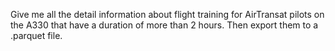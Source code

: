 Give me all the detail information about flight training for AirTransat pilots on the A330 that have a duration of more than 2 hours. Then export them to a .parquet file.